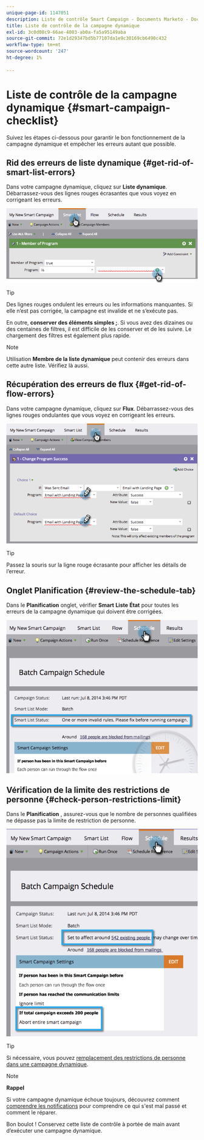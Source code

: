 ```yaml
---
unique-page-id: 1147051
description: Liste de contrôle Smart Campaign - Documents Marketo - Documentation du produit
title: Liste de contrôle de la campagne dynamique
exl-id: 3c0d08c9-66ae-4083-ab0a-fa5a95149aba
source-git-commit: 72e1d29347bd5b77107da1e9c30169cb6490c432
workflow-type: tm+mt
source-wordcount: '247'
ht-degree: 1%

---
```


# Liste de contrôle de la campagne dynamique {#smart-campaign-checklist}

Suivez les étapes ci-dessous pour garantir le bon fonctionnement de la campagne dynamique et empêcher les erreurs autant que possible.

## Rid des erreurs de liste dynamique {#get-rid-of-smart-list-errors}

Dans votre campagne dynamique, cliquez sur **Liste dynamique**. Débarrassez-vous des lignes rouges écrasantes que vous voyez en corrigeant les erreurs.

![](assets/image2014-9-22-16-3a9-3a13.png)

>[!TIP]
>
>Des lignes rouges ondulent les erreurs ou les informations manquantes. Si elle n’est pas corrigée, la campagne est invalide et ne s’exécute pas.
>
>En outre, **conserver des éléments simples ;**. Si vous avez des dizaines ou des centaines de filtres, il est difficile de les conserver et de les suivre. Le chargement des filtres est également plus rapide.

>[!NOTE]
>
>Utilisation **Membre de la liste dynamique** peut contenir des erreurs dans cette autre liste. Vérifiez là aussi.

## Récupération des erreurs de flux {#get-rid-of-flow-errors}

Dans votre campagne dynamique, cliquez sur **Flux**. Débarrassez-vous des lignes rouges ondulantes que vous voyez en corrigeant les erreurs.

![](assets/image2014-9-22-16-3a10-3a49.png)

>[!TIP]
>
>Passez la souris sur la ligne rouge écrasante pour afficher les détails de l’erreur.

## Onglet Planification {#review-the-schedule-tab}

Dans le **Planification** onglet, vérifier **Smart** **Liste** **État** pour toutes les erreurs de la campagne dynamique qui doivent être corrigées.

![](assets/three.png)

## Vérification de la limite des restrictions de personne {#check-person-restrictions-limit}

Dans le **Planification** , assurez-vous que le nombre de personnes qualifiées ne dépasse pas la limite de restriction de personne.

![](assets/four.png)

>[!TIP]
>
>Si nécessaire, vous pouvez  [remplacement des restrictions de personne dans une campagne dynamique](/help/marketo/product-docs/core-marketo-concepts/smart-campaigns/using-smart-campaigns/override-person-restrictions-in-a-smart-campaign.md).

>[!NOTE]
>
>**Rappel**
>
>Si votre campagne dynamique échoue toujours, découvrez comment [comprendre les notifications](/help/marketo/product-docs/core-marketo-concepts/miscellaneous/understanding-notifications.md) pour comprendre ce qui s&#39;est mal passé et comment le réparer.

Bon boulot ! Conservez cette liste de contrôle à portée de main avant d’exécuter une campagne dynamique.

